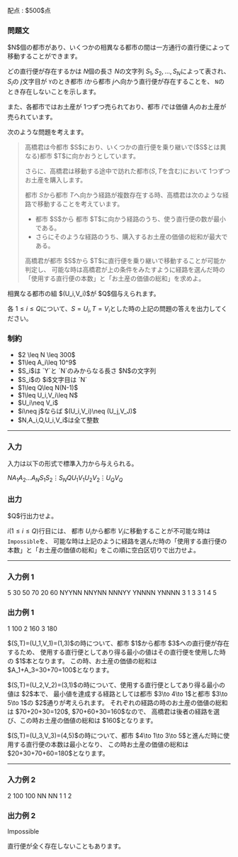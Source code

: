 
<div>

<span>

<span>

<p>
配点 : $500$点
</p>

<div>

<section>

### **問題文**

<p>
$N$個の都市があり、いくつかの相異なる都市の間は一方通行の直行便によって移動することができます。

どの直行便が存在するかは $N$個の長さ $N$の文字列 $S_1,S_2,\ldots,S_N$によって表され、
$S_i$の $j$文字目が `Y`のとき都市 $i$から都市 $j$へ向かう直行便が存在することを、
`N`のとき存在しないことを示します。

また、各都市ではお土産が $1$つずつ売られており、都市 $i$では価値 $A_i$のお土産が売られています。
</p>

<p>
次のような問題を考えます。
</p>

<blockquote>

<p>
高橋君は今都市 $S$におり、いくつかの直行便を乗り継いで($S$とは異なる)都市 $T$に向かおうとしています。

さらに、高橋君は移動する途中で訪れた都市($S,T$を含む)において $1$つずつお土産を購入します。

都市 $S$から都市 $T$へ向かう経路が複数存在する時、高橋君は次のような経路で移動することを考えています。
</p>

<ul>

<li>
都市 $S$から 都市 $T$に向かう経路のうち、使う直行便の数が最小である。
</li>

<li>
さらにそのような経路のうち、購入するお土産の価値の総和が最大である。
</li>

</ul>

<p>
高橋君が都市 $S$から $T$に直行便を乗り継いで移動することが可能か判定し、
可能な時は高橋君が上の条件をみたすように経路を選んだ時の「使用する直行便の本数」と「お土産の価値の総和」を求めよ。
</p>

</blockquote>

<p>
相異なる都市の組 $(U_i,V_i)$が $Q$個与えられます。

各 $1\leq i\leq Q$について、$S=U_i, T=V_i$とした時の上記の問題の答えを出力してください。
</p>

</section>

</div>

<div>

<section>

### **制約**

<ul>

<li>
$2 \leq N \leq 300$
</li>

<li>
$1\leq A_i\leq 10^9$
</li>

<li>
$S_i$は `Y`と `N`のみからなる長さ $N$の文字列
</li>

<li>
$S_i$の $i$文字目は `N`
</li>

<li>
$1\leq Q\leq N(N-1)$
</li>

<li>
$1\leq U_i,V_i\leq N$
</li>

<li>
$U_i\neq V_i$
</li>

<li>
$i\neq j$ならば $(U_i,V_i)\neq (U_j,V_J)$
</li>

<li>
$N,A_i,Q,U_i,V_i$は全て整数
</li>

</ul>

</section>

</div>

---

<div>

<div>

<section>

### **入力**

<p>
入力は以下の形式で標準入力から与えられる。
</p>

<div>

$N$$A_1$$A_2$$\ldots$$A_N$$S_1$$S_2$$\vdots$$S_N$$Q$$U_1$$V_1$$U_2$$V_2$$\vdots$$U_Q$$V_Q$
</div>

</section>

</div>

<div>

<section>

### **出力**

<p>
$Q$行出力せよ。

$i$$(1\leq i\leq Q)$行目には、
都市 $U_i$から都市 $V_i$に移動することが不可能な時は `Impossible`を、
可能な時は上記のように経路を選んだ時の「使用する直行便の本数」と「お土産の価値の総和」をこの順に空白区切りで出力せよ。
</p>

</section>

</div>

</div>

---

<div>

<section>

### **入力例 1**

<div>

5
30 50 70 20 60
NYYNN
NNYNN
NNNYY
YNNNN
YNNNN
3
1 3
3 1
4 5

</div>

</section>

</div>

<div>

<section>

### **出力例 1**

<div>

1 100
2 160
3 180

</div>

<p>
$(S,T)=(U_1,V_1)=(1,3)$の時について、都市 $1$から都市 $3$への直行便が存在するため、
使用する直行便としてあり得る最小の値はその直行便を使用した時の $1$本となります。
この時、お土産の価値の総和は $A_1+A_3=30+70=100$となります。
</p>

<p>
$(S,T)=(U_2,V_2)=(3,1)$の時について、使用する直行便としてあり得る最小の値は $2$本で、
最小値を達成する経路としては都市 $3\to 4\to 1$と都市 $3\to 5\to 1$の $2$通りが考えられます。
それぞれの経路の時のお土産の価値の総和は $70+20+30=120$, $70+60+30=160$なので、
高橋君は後者の経路を選び、この時お土産の価値の総和は $160$となります。
</p>

<p>
$(S,T)=(U_3,V_3)=(4,5)$の時について、都市 $4\to 1\to 3\to 5$と進んだ時に使用する直行便の本数は最小となり、
この時お土産の価値の総和は $20+30+70+60=180$となります。
</p>

</section>

</div>

---

<div>

<section>

### **入力例 2**

<div>

2
100 100
NN
NN
1
1 2

</div>

</section>

</div>

<div>

<section>

### **出力例 2**

<div>

Impossible

</div>

<p>
直行便が全く存在しないこともあります。
</p>

</section>

</div>

</span>

</span>

</div>

